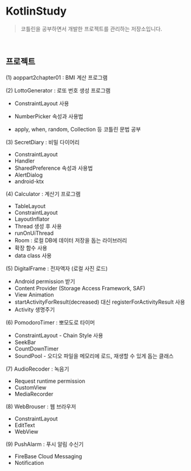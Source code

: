 # KotlinStudy
> 코틀린을 공부하면서 개발한 프로젝트를 관리하는 저장소입니다.

</br>


## 프로젝트
(1) aoppart2chapter01 : BMI 계산 프로그램



(2) LottoGenerator : 로또 번호 생성 프로그램

 - ConstraintLayout 사용

 - NumberPicker 속성과 사용법

 - apply, when, random, Collection 등 코틀린 문법 공부

  

(3) SecretDiary : 비밀 다이어리
 - ConstraintLayout 
 - Handler 
 - SharedPreference 속성과 사용법
 - AlertDialog 
 - android-ktx 




(4) Calculator : 계산기 프로그램
 - TableLayout
 - ConstraintLayout
 - LayoutInflator
 - Thread 생성 후 사용
 - runOnUiThread
 - Room : 로컬 DB에 데이터 저장을 돕는 라이브러리
 - 확장 함수 사용
 - data class 사용




(5) DigitalFrame : 전자액자 (로컬 사진 로드)

 - Android permission 받기
 - Content Provider (Storage Access Framework, SAF)
 - View Animation
 - startActivityForResult(decreased) 대신 registerForActivityResult 사용
 - Activity  생명주기



(6) PomodoroTimer : 뽀모도로 타이머

- ConstraintLayout - Chain Style 사용
- SeekBar
- CountDownTimer
- SoundPool - 오디오 파일을 메모리에 로드, 재생할 수 있게 돕는 클래스



(7) AudioRecoder : 녹음기

- Request runtime permission
- CustomView
- MediaRecorder



(8) WebBrouser : 웹 브라우저

- ConstraintLayout
- EditText
- WebView



(9) PushAlarm : 푸시 알림 수신기

- FireBase Cloud Messaging
- Notification

